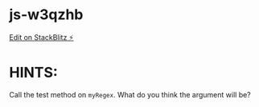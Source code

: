 # js-w3qzhb

[Edit on StackBlitz ⚡️](https://stackblitz.com/edit/js-w3qzhb)

# HINTS:
Call the test method on `myRegex`.  What do you think the argument will be?
